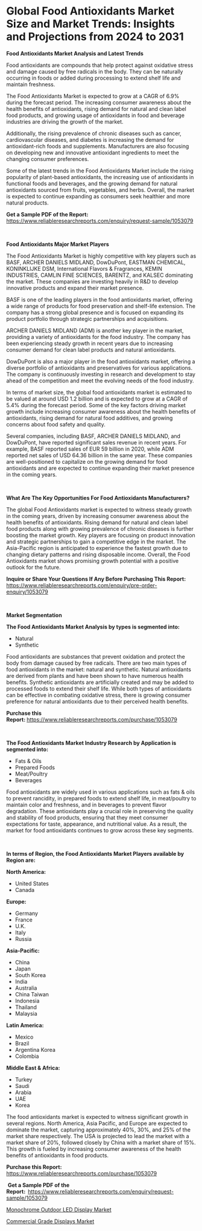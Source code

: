 <p><h1>Global Food Antioxidants Market Size and Market Trends: Insights and Projections from 2024 to 2031</h1></p><p><strong>Food Antioxidants Market Analysis and Latest Trends</strong></p>
<p><p>Food antioxidants are compounds that help protect against oxidative stress and damage caused by free radicals in the body. They can be naturally occurring in foods or added during processing to extend shelf life and maintain freshness.</p><p>The Food Antioxidants Market is expected to grow at a CAGR of 6.9% during the forecast period. The increasing consumer awareness about the health benefits of antioxidants, rising demand for natural and clean label food products, and growing usage of antioxidants in food and beverage industries are driving the growth of the market.</p><p>Additionally, the rising prevalence of chronic diseases such as cancer, cardiovascular diseases, and diabetes is increasing the demand for antioxidant-rich foods and supplements. Manufacturers are also focusing on developing new and innovative antioxidant ingredients to meet the changing consumer preferences.</p><p>Some of the latest trends in the Food Antioxidants Market include the rising popularity of plant-based antioxidants, the increasing use of antioxidants in functional foods and beverages, and the growing demand for natural antioxidants sourced from fruits, vegetables, and herbs. Overall, the market is expected to continue expanding as consumers seek healthier and more natural products.</p></p>
<p><strong>Get a Sample PDF of the Report:&nbsp;</strong> <a href="https://www.reliableresearchreports.com/enquiry/request-sample/1053079">https://www.reliableresearchreports.com/enquiry/request-sample/1053079</a></p>
<p>&nbsp;</p>
<p><strong>Food Antioxidants Major Market Players</strong></p>
<p><p>The Food Antioxidants Market is highly competitive with key players such as BASF, ARCHER DANIELS MIDLAND, DowDuPont, EASTMAN CHEMICAL, KONINKLIJKE DSM, International Flavors & Fragrances, KEMIN INDUSTRIES, CAMLIN FINE SCIENCES, BARENTZ, and KALSEC dominating the market. These companies are investing heavily in R&D to develop innovative products and expand their market presence.</p><p>BASF is one of the leading players in the food antioxidants market, offering a wide range of products for food preservation and shelf-life extension. The company has a strong global presence and is focused on expanding its product portfolio through strategic partnerships and acquisitions.</p><p>ARCHER DANIELS MIDLAND (ADM) is another key player in the market, providing a variety of antioxidants for the food industry. The company has been experiencing steady growth in recent years due to increasing consumer demand for clean label products and natural antioxidants.</p><p>DowDuPont is also a major player in the food antioxidants market, offering a diverse portfolio of antioxidants and preservatives for various applications. The company is continuously investing in research and development to stay ahead of the competition and meet the evolving needs of the food industry.</p><p>In terms of market size, the global food antioxidants market is estimated to be valued at around USD 1.2 billion and is expected to grow at a CAGR of 5.4% during the forecast period. Some of the key factors driving market growth include increasing consumer awareness about the health benefits of antioxidants, rising demand for natural food additives, and growing concerns about food safety and quality.</p><p>Several companies, including BASF, ARCHER DANIELS MIDLAND, and DowDuPont, have reported significant sales revenue in recent years. For example, BASF reported sales of EUR 59 billion in 2020, while ADM reported net sales of USD 64.36 billion in the same year. These companies are well-positioned to capitalize on the growing demand for food antioxidants and are expected to continue expanding their market presence in the coming years.</p></p>
<p>&nbsp;</p>
<p><strong>What Are The Key Opportunities For Food Antioxidants Manufacturers?</strong></p>
<p><p>The global Food Antioxidants market is expected to witness steady growth in the coming years, driven by increasing consumer awareness about the health benefits of antioxidants. Rising demand for natural and clean label food products along with growing prevalence of chronic diseases is further boosting the market growth. Key players are focusing on product innovation and strategic partnerships to gain a competitive edge in the market. The Asia-Pacific region is anticipated to experience the fastest growth due to changing dietary patterns and rising disposable income. Overall, the Food Antioxidants market shows promising growth potential with a positive outlook for the future.</p></p>
<p><strong>Inquire or Share Your Questions If Any Before Purchasing This Report:</strong> <a href="https://www.reliableresearchreports.com/enquiry/pre-order-enquiry/1053079">https://www.reliableresearchreports.com/enquiry/pre-order-enquiry/1053079</a></p>
<p>&nbsp;</p>
<p><strong>Market Segmentation</strong></p>
<p><strong>The Food Antioxidants Market Analysis by types is segmented into:</strong></p>
<p><ul><li>Natural</li><li>Synthetic</li></ul></p>
<p><p>Food antioxidants are substances that prevent oxidation and protect the body from damage caused by free radicals. There are two main types of food antioxidants in the market: natural and synthetic. Natural antioxidants are derived from plants and have been shown to have numerous health benefits. Synthetic antioxidants are artificially created and may be added to processed foods to extend their shelf life. While both types of antioxidants can be effective in combating oxidative stress, there is growing consumer preference for natural antioxidants due to their perceived health benefits.</p></p>
<p><strong>Purchase this Report:&nbsp;</strong><a href="https://www.reliableresearchreports.com/purchase/1053079">https://www.reliableresearchreports.com/purchase/1053079</a></p>
<p>&nbsp;</p>
<p><strong>The Food Antioxidants Market Industry Research by Application is segmented into:</strong></p>
<p><ul><li>Fats & Oils</li><li>Prepared Foods</li><li>Meat/Poultry</li><li>Beverages</li></ul></p>
<p><p>Food antioxidants are widely used in various applications such as fats & oils to prevent rancidity, in prepared foods to extend shelf life, in meat/poultry to maintain color and freshness, and in beverages to prevent flavor degradation. These antioxidants play a crucial role in preserving the quality and stability of food products, ensuring that they meet consumer expectations for taste, appearance, and nutritional value. As a result, the market for food antioxidants continues to grow across these key segments.</p></p>
<p>&nbsp;</p>
<p><strong>In terms of Region, the Food Antioxidants Market Players available by Region are:</strong></p>
<p>
    <p> <strong> North America: </strong>
        <ul>
            <li>United States</li>
            <li>Canada</li>
        </ul>
        </p> 
    <p> <strong> Europe: </strong>
        <ul>
            <li>Germany</li>
            <li>France</li>
            <li>U.K.</li>
            <li>Italy</li>
            <li>Russia</li>
        </ul>
        </p> 
    <p> <strong> Asia-Pacific: </strong>
        <ul>
            <li>China</li>
            <li>Japan</li>
            <li>South Korea</li>
            <li>India</li>
            <li>Australia</li>
            <li>China Taiwan</li>
            <li>Indonesia</li>
            <li>Thailand</li>
            <li>Malaysia</li>
        </ul>
        </p> 
    <p> <strong> Latin America: </strong>
        <ul>
            <li>Mexico</li>
            <li>Brazil</li>
            <li>Argentina Korea</li>
            <li>Colombia</li>
        </ul>
        </p> 
    <p> <strong> Middle East & Africa: </strong>
        <ul>
            <li>Turkey</li>
            <li>Saudi</li>
            <li>Arabia</li>
            <li>UAE</li>
            <li>Korea</li>
        </ul>
    </p>
    </p>
<p><p>The food antioxidants market is expected to witness significant growth in several regions. North America, Asia Pacific, and Europe are expected to dominate the market, capturing approximately 40%, 30%, and 25% of the market share respectively. The USA is projected to lead the market with a market share of 20%, followed closely by China with a market share of 15%. This growth is fueled by increasing consumer awareness of the health benefits of antioxidants in food products.</p></p>
<p><strong>Purchase this Report: </strong><a href="https://www.reliableresearchreports.com/purchase/1053079">https://www.reliableresearchreports.com/purchase/1053079</a></p>
<p>&nbsp;<strong>Get a Sample PDF of the Report:&nbsp;&nbsp;</strong><a href="https://www.reliableresearchreports.com/enquiry/request-sample/1053079">https://www.reliableresearchreports.com/enquiry/request-sample/1053079</a></p>
<p><strong></strong></p>
<p><p><a href="https://issuu.com/reportprime-2/docs/monochrome-outdoor-led-display-market-size-2030.pp">Monochrome Outdoor LED Display Market</a></p><p><a href="https://issuu.com/reportprime-2/docs/commercial-grade-displays-market-size-2030.pptx">Commercial Grade Displays Market</a></p></p>